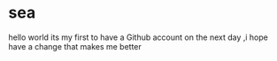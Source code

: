 # sea
hello world
its my first to have a Github account
on the next day ,i hope have a change that makes me better
